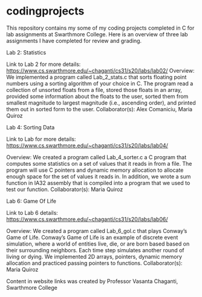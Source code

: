 # codingprojects
This repository contains my some of my coding projects completed in C for lab assignments at Swarthmore College. Here is an overview of three lab assignments I have
completed for review and grading. 


Lab 2: Statistics

Link to Lab 2 for more details: https://www.cs.swarthmore.edu/~chaganti/cs31/s20/labs/lab02/
Overview: We implemented a program called Lab_2_stats.c that sorts floating point numbers using a sorting algorithm of your choice in C. The program read a
collection of unsorted floats from a file, stored those floats in an array, provided some information about the floats to the user, sorted them from smallest
magnitude to largest magnitude (i.e., ascending order), and printed them out in sorted form to the user.
Collaborator(s): Alex Comaniciu, Maria Quiroz






Lab 4: Sorting Data

Link to Lab for more details: https://www.cs.swarthmore.edu/~chaganti/cs31/s20/labs/lab04/

Overview: We created a program called Lab_4_sorter.c a C program that computes some statistics on a set of values that it 
reads in from a file. The program will use C pointers and dynamic memory allocation to allocate enough space for the set of 
values it reads in. In addition, we wrote a sum function in IA32 assembly that is compiled into a program that 
we used to test our function.
Collaborator(s): Maria Quiroz






Lab 6: Game Of Life

Link to Lab 6 details: https://www.cs.swarthmore.edu/~chaganti/cs31/s20/labs/lab06/

Overview: We created a program called Lab_6_gol.c that plays Conway’s Game of Life. 
Conway’s Game of Life is an example of discrete event simulation, where a world of entities live, die, or are born based based on their surrounding neighbors. 
Each time step simulates another round of living or dying. We implemented 2D arrays, pointers, dynamic memory 
allocation and practiced passing pointers to functions. 
Collaborator(s): Maria Quiroz

Content in website links was created by Professor Vasanta Chaganti, Swarthmore College
